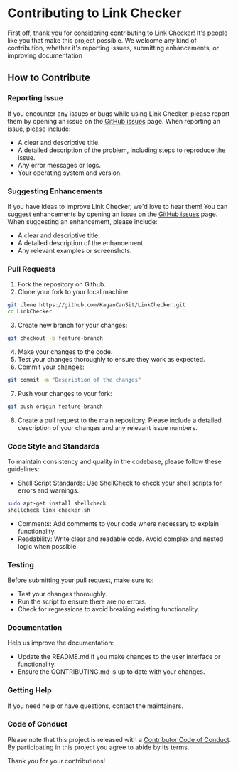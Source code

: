# Contributing to Link Checker

First off, thank you for considering contributing to Link Checker! It's people like you that make this project possible. We welcome any kind of contribution, whether it's reporting issues, submitting enhancements, or improving documentation

## How to Contribute

### Reporting Issue

If you encounter any issues or bugs while using Link Checker, please report them by opening an issue on the [GitHub issues](https://github.com/KaganCanSit/LinkChecker/issues) page. When reporting an issue, please include:

- A clear and descriptive title.
- A detailed description of the problem, including steps to reproduce the issue.
- Any error messages or logs.
- Your operating system and version.

### Suggesting Enhancements

If you have ideas to improve Link Checker, we'd love to hear them! You can suggest enhancements by opening an issue on the [GitHub issues](https://github.com/KaganCanSit/LinkChecker/issues) page. When suggesting an enhancement, please include:

- A clear and descriptive title.
- A detailed description of the enhancement.
- Any relevant examples or screenshots.

### Pull Requests

1. Fork the repository on Github.
2. Clone your fork to your local machine:
``` bash
git clone https://github.com/KaganCanSit/LinkChecker.git
cd LinkChecker
```
3. Create new branch for your changes:
``` bash
git checkout -b feature-branch
```
4. Make your changes to the code.
5. Test your changes thoroughly to ensure they work as expected.
6. Commit your changes:
``` bash
git commit -m "Description of the changes"
```
7. Push your changes to your fork:
``` bash
git push origin feature-branch
```
8. Create a pull request to the main repository. Please include a detailed description of your changes and any relevant issue numbers.

### Code Style and Standards

To maintain consistency and quality in the codebase, please follow these guidelines:

- Shell Script Standards: Use [ShellCheck](https://www.shellcheck.net/) to check your shell scripts for errors and warnings.

``` bash
sudo apt-get install shellcheck
shellcheck link_checker.sh
```

- Comments: Add comments to your code where necessary to explain functionality.
- Readability: Write clear and readable code. Avoid complex and nested logic when possible.

### Testing
Before submitting your pull request, make sure to:

- Test your changes thoroughly.
- Run the script to ensure there are no errors.
- Check for regressions to avoid breaking existing functionality.

### Documentation
Help us improve the documentation:

- Update the README.md if you make changes to the user interface or functionality.
- Ensure the CONTRIBUTING.md is up to date with your changes.

### Getting Help
If you need help or have questions, contact the maintainers.

### Code of Conduct
Please note that this project is released with a [Contributor Code of Conduct](/CODE_OF_CONDUCT.md). By participating in this project you agree to abide by its terms.

Thank you for your contributions!